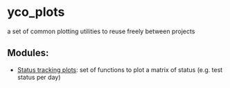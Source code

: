 # yco_plots
a set of common plotting utilities to reuse freely between projects

## Modules:
  * [Status tracking plots](tree/master/test_status_tracking): set of functions to plot a matrix of status (e.g. test status per day)
